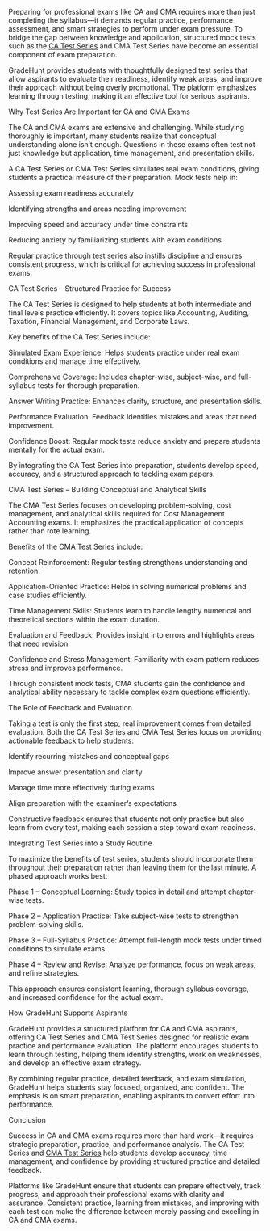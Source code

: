 Preparing for professional exams like CA and CMA requires more than just completing the syllabus—it demands regular practice, performance assessment,
and smart strategies to perform under exam pressure. To bridge the gap between knowledge and application, structured mock tests such as the [CA Test Series](https://gradehunt.com/course/ca-test-series) 
and CMA Test Series have become an essential component of exam preparation.

GradeHunt provides students with thoughtfully designed test series that allow aspirants to evaluate their readiness, identify weak areas, and improve
their approach without being overly promotional. The platform emphasizes learning through testing, making it an effective tool for serious aspirants.

Why Test Series Are Important for CA and CMA Exams

The CA and CMA exams are extensive and challenging. While studying thoroughly is important, many students realize that conceptual understanding alone isn’t enough. Questions in these exams often test not just knowledge but application, time management, and presentation skills.

A CA Test Series or CMA Test Series simulates real exam conditions, giving students a practical measure of their preparation. Mock tests help in:

Assessing exam readiness accurately

Identifying strengths and areas needing improvement

Improving speed and accuracy under time constraints

Reducing anxiety by familiarizing students with exam conditions

Regular practice through test series also instills discipline and ensures consistent progress, which is critical for achieving success in professional exams.

CA Test Series – Structured Practice for Success

The CA Test Series is designed to help students at both intermediate and final levels practice efficiently. It covers topics like Accounting, Auditing, Taxation, Financial Management, and Corporate Laws.

Key benefits of the CA Test Series include:

Simulated Exam Experience: Helps students practice under real exam conditions and manage time effectively.

Comprehensive Coverage: Includes chapter-wise, subject-wise, and full-syllabus tests for thorough preparation.

Answer Writing Practice: Enhances clarity, structure, and presentation skills.

Performance Evaluation: Feedback identifies mistakes and areas that need improvement.

Confidence Boost: Regular mock tests reduce anxiety and prepare students mentally for the actual exam.

By integrating the CA Test Series into preparation, students develop speed, accuracy, and a structured approach to tackling exam papers.

CMA Test Series – Building Conceptual and Analytical Skills

The CMA Test Series focuses on developing problem-solving, cost management, and analytical skills required for Cost Management Accounting exams. It emphasizes the practical application of concepts rather than rote learning.

Benefits of the CMA Test Series include:

Concept Reinforcement: Regular testing strengthens understanding and retention.

Application-Oriented Practice: Helps in solving numerical problems and case studies efficiently.

Time Management Skills: Students learn to handle lengthy numerical and theoretical sections within the exam duration.

Evaluation and Feedback: Provides insight into errors and highlights areas that need revision.

Confidence and Stress Management: Familiarity with exam pattern reduces stress and improves performance.

Through consistent mock tests, CMA students gain the confidence and analytical ability necessary to tackle complex exam questions efficiently.

The Role of Feedback and Evaluation

Taking a test is only the first step; real improvement comes from detailed evaluation. Both the CA Test Series and CMA Test Series focus on providing actionable feedback to help students:

Identify recurring mistakes and conceptual gaps

Improve answer presentation and clarity

Manage time more effectively during exams

Align preparation with the examiner’s expectations

Constructive feedback ensures that students not only practice but also learn from every test, making each session a step toward exam readiness.

Integrating Test Series into a Study Routine

To maximize the benefits of test series, students should incorporate them throughout their preparation rather than leaving them for the last minute. A phased approach works best:

Phase 1 – Conceptual Learning: Study topics in detail and attempt chapter-wise tests.

Phase 2 – Application Practice: Take subject-wise tests to strengthen problem-solving skills.

Phase 3 – Full-Syllabus Practice: Attempt full-length mock tests under timed conditions to simulate exams.

Phase 4 – Review and Revise: Analyze performance, focus on weak areas, and refine strategies.

This approach ensures consistent learning, thorough syllabus coverage, and increased confidence for the actual exam.

How GradeHunt Supports Aspirants

GradeHunt provides a structured platform for CA and CMA aspirants, offering CA Test Series and CMA Test Series designed for realistic exam practice and performance evaluation. The platform encourages students to learn through testing, helping them identify strengths, work on weaknesses, and develop an effective exam strategy.

By combining regular practice, detailed feedback, and exam simulation, GradeHunt helps students stay focused, organized, and confident. The emphasis is on smart preparation, enabling aspirants to convert effort into performance.

Conclusion

Success in CA and CMA exams requires more than hard work—it requires strategic preparation, practice, and performance analysis. The CA Test Series and 
[CMA Test Series](https://gradehunt.com/course/cma-test-series) help students develop accuracy, time management, and confidence by providing structured practice and detailed feedback.

Platforms like GradeHunt ensure that students can prepare effectively, track progress, and approach their professional exams with clarity and assurance. 
Consistent practice, learning from mistakes, and improving with each test can make the difference between merely passing and excelling in CA and CMA exams.
